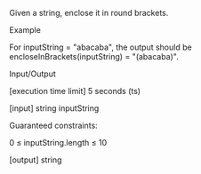 Given a string, enclose it in round brackets.

Example

For inputString = "abacaba", the output should be encloseInBrackets(inputString) = "(abacaba)".

Input/Output

[execution time limit] 5 seconds (ts)

[input] string inputString

Guaranteed constraints:

0 ≤ inputString.length ≤ 10

[output] string
